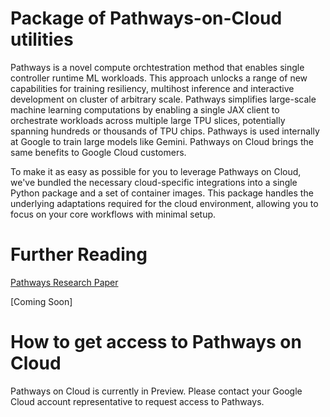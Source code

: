 # Package of Pathways-on-Cloud utilities

Pathways is a novel compute orchtestration method that enables single controller runtime ML workloads.
This approach unlocks a range of new capabilities for training resiliency, multihost inference and interactive development on cluster of arbitrary scale.
Pathways simplifies large-scale machine learning computations by enabling a single JAX client to orchestrate workloads across multiple large TPU slices, potentially spanning hundreds or thousands of TPU chips. Pathways is used internally at Google to train large models like Gemini. Pathways on Cloud brings the same benefits to Google Cloud customers.

To make it as easy as possible for you to leverage Pathways on Cloud, we've bundled the necessary cloud-specific integrations into a single Python package and a set of container images.
This package handles the underlying adaptations required for the cloud environment, allowing you to focus on your core workflows with minimal setup.

# Further Reading
[Pathways Research Paper](https://arxiv.org/abs/2203.12533)

[Coming Soon]


# How to get access to Pathways on Cloud

Pathways on Cloud is currently in Preview.
Please contact your Google Cloud account representative to request access to Pathways.


